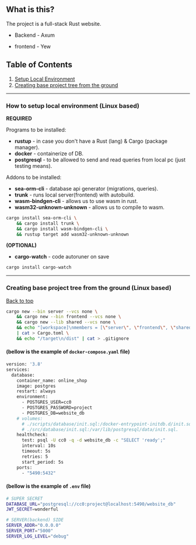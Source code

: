 ## What is this?

The project is a full-stack Rust website.

* Backend - Axum

* frontend - Yew

## Table of Contents

1. [Setup Local Environment](#how-to-setup-local-environment)
1. [Creating base project tree from the ground](#creating-the-project-from-the-ground)

___



### How to setup local environment (Linux based)

**REQUIRED**

Programs to be installed:

* **rustup** - in case you don't have a Rust (lang) & Cargo (package manager).
* **docker** - containerize of DB.
* **postgresql** - to be allowed to send and read queries from local pc (just testing means).

Addons to be installed:

* **sea-orm-cli** - database api generator (migrations, queries).
* **trunk** - runs local server(frontend) with autobuild.
* **wasm-bindgen-cli** - allows us to use wasm in rust.
* **wasm32-unknown-unknown** - allows us to compile to wasm.

```bash
cargo install sea-orm-cli \
    && cargo install trunk \
    && cargo install wasm-bindgen-cli \
    && rustup target add wasm32-unknown-unknown
```

**(OPTIONAL)**

* **cargo-watch** - code autoruner on save

```bash
cargo install cargo-watch
```
___



### Creating base project tree from the ground (Linux based)

[Back to top](#table-of-contents)

```bash
cargo new --bin server --vcs none \
    && cargo new --bin frontend --vcs none \
    && cargo new --lib shared --vcs none \
    && echo "[workspace]\nmembers = [\"server\", \"frontend\", \"shared\"]" \
    | cat > Cargo.toml \
    && echo "/target\n/dist" | cat > .gitignore
```


#### (bellow is the example of `docker-compose.yaml` file)

```bash
version: '3.8'
services:
  database:
    container_name: online_shop
    image: postgres
    restart: always
    environment:
      - POSTGRES_USER=cc0
      - POSTGRES_PASSWORD=project
      - POSTGRES_DB=website_db
    # volumes:
      # ./scripts/database/init.sql:/docker-entrypoint-initdb.d/init.sql
      # ./src/database/init.sql:/var/lib/postgresql/data/init.sql.
    healthcheck:
      test: psql -U cc0 -q -d website_db -c "SELECT 'ready';"
      interval: 10s
      timeout: 5s
      retries: 5
      start_period: 5s
    ports:
      - "5490:5432"
```


#### (bellow is the example of `.env` file)

```bash
# SUPER SECRET
DATABASE_URL="postgresql://cc0:project@localhost:5490/website_db"
JWT_SECRET=wonderful

# SERVER(backend) SIDE
SERVER_ADDR="0.0.0.0"
SERVER_PORT="5000"
SERVER_LOG_LEVEL="debug"
```